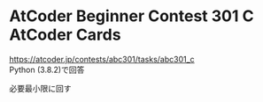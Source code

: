 # AtCoder Beginner Contest 301 C AtCoder Cards  
https://atcoder.jp/contests/abc301/tasks/abc301_c  
Python (3.8.2)で回答  

必要最小限に回す
